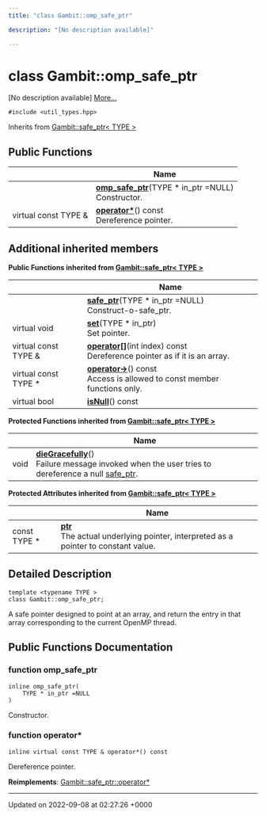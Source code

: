 ```yaml
---
title: "class Gambit::omp_safe_ptr"

description: "[No description available]"

---
```


# class Gambit::omp_safe_ptr



[No description available] [More...](#detailed-description)


`#include <util_types.hpp>`

Inherits from [Gambit::safe_ptr< TYPE >](/documentation/code/classes/classgambit_1_1safe__ptr/)

## Public Functions

|                | Name           |
| -------------- | -------------- |
| | **[omp_safe_ptr](/documentation/code/classes/classgambit_1_1omp__safe__ptr/#function-omp-safe-ptr)**(TYPE * in_ptr =NULL)<br>Constructor.  |
| virtual const TYPE & | **[operator*](/documentation/code/classes/classgambit_1_1omp__safe__ptr/#function-operator)**() const<br>Dereference pointer.  |

## Additional inherited members

**Public Functions inherited from [Gambit::safe_ptr< TYPE >](/documentation/code/classes/classgambit_1_1safe__ptr/)**

|                | Name           |
| -------------- | -------------- |
| | **[safe_ptr](/documentation/code/classes/classgambit_1_1safe__ptr/#function-safe-ptr)**(TYPE * in_ptr =NULL)<br>Construct-o-safe_ptr.  |
| virtual void | **[set](/documentation/code/classes/classgambit_1_1safe__ptr/#function-set)**(TYPE * in_ptr)<br>Set pointer.  |
| virtual const TYPE & | **[operator[]](/documentation/code/classes/classgambit_1_1safe__ptr/#function-operator)**(int index) const<br>Dereference pointer as if it is an array.  |
| virtual const TYPE * | **[operator->](/documentation/code/classes/classgambit_1_1safe__ptr/#function-operator)**() const<br>Access is allowed to const member functions only.  |
| virtual bool | **[isNull](/documentation/code/classes/classgambit_1_1safe__ptr/#function-isnull)**() const |

**Protected Functions inherited from [Gambit::safe_ptr< TYPE >](/documentation/code/classes/classgambit_1_1safe__ptr/)**

|                | Name           |
| -------------- | -------------- |
| void | **[dieGracefully](/documentation/code/classes/classgambit_1_1safe__ptr/#function-diegracefully)**()<br>Failure message invoked when the user tries to dereference a null [safe_ptr](/documentation/code/classes/classgambit_1_1safe__ptr/).  |

**Protected Attributes inherited from [Gambit::safe_ptr< TYPE >](/documentation/code/classes/classgambit_1_1safe__ptr/)**

|                | Name           |
| -------------- | -------------- |
| const TYPE * | **[ptr](/documentation/code/classes/classgambit_1_1safe__ptr/#variable-ptr)** <br>The actual underlying pointer, interpreted as a pointer to constant value.  |


## Detailed Description

```
template <typename TYPE >
class Gambit::omp_safe_ptr;
```


A safe pointer designed to point at an array, and return the entry in that array corresponding to the current OpenMP thread. 

## Public Functions Documentation

### function omp_safe_ptr

```
inline omp_safe_ptr(
    TYPE * in_ptr =NULL
)
```

Constructor. 

### function operator*

```
inline virtual const TYPE & operator*() const
```

Dereference pointer. 

**Reimplements**: [Gambit::safe_ptr::operator*](/documentation/code/classes/classgambit_1_1safe__ptr/#function-operator)


-------------------------------

Updated on 2022-09-08 at 02:27:26 +0000